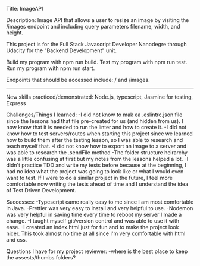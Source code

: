 Title: ImageAPI

Description: Image API that allows a user to resize an image by visiting the /images endpoint and including query parameters filename, width, and height. 

This project is for the Full Stack Javascript Developer Nanodegre through Udacity for the "Backend Development" unit.

Build my program with npm run build.
Test my program with npm run test.
Run my program with npm run start.


Endpoints that should be accessed include: / and /images.

------------------------------------------------------------------------------------
New skills practiced/demonstrated: Node.js, typescript, Jasmine for testing, Express

Challenges/Things I learned:
-I did not know to mak ea .eslintrc.json file since the lessons had that file pre-created for us (and hidden from us). I now know that it is needed to run the linter and how to create it.
-I did not know how to test servers/routes when starting this project since we learned how to build them after the testing lesson, so I was able to research and teach myself that.
-I did not know how to export an image to a server and was able to research the .sendFile method
-The folder structure heirarchy was a little confusing at first but my notes from the lessons helped a lot.
-I didn't practice TDD and write my tests before because at the beginning, I had no idea what the project was going to look like or what I would even want to test. If I were to do a similar project in the future, I feel more comfortable now writing the tests ahead of time and I understand the idea of Test Driven Development.

Successes:
-Typescript came really easy to me since I am most comfortable in Java.
-Prettier was very easy to install and very helpful to use.
-Nodemon was very helpful in saving time every time to reboot my server I made a change.
-I taught myself git/version control and was able to use it with ease.
-I created an index.html just for fun and to make the project look nicer. This took almost no time at all since I'm very comfortable with html and css.



Questions I have for my project reviewer:
-where is the best place to keep the assests/thumbs folders?